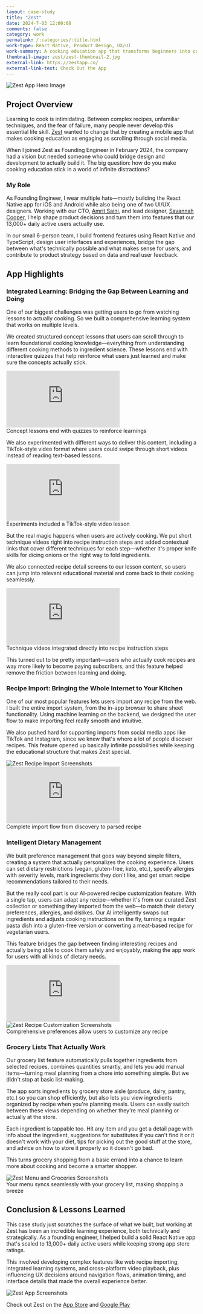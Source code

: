 ```yaml
---
layout: case-study
title: "Zest"
date: 2024-7-03 12:00:00
comments: false
category: work
permalink: /:categories/:title.html
work-type: React Native, Product Design, UX/UI
work-summary: A cooking education app that transforms beginners into confident home cooks through bite-sized lessons and intelligent recipe recommendations.
thumbnail-image: zest/zest-thumbnail-2.jpg
external-link: https://zestapp.co/
external-link-text: Check Out the App
---
```


<div class="grid grid--featured-image">
  <img src="{{ site.url }}/assets/work/zest/featured-image-zest.jpg" alt="Zest App Hero Image">
</div>

## Project Overview

Learning to cook is intimidating. Between complex recipes, unfamiliar techniques, and the fear of failure, many people never develop this essential life skill. <a href="https://zestapp.co/" target="_blank" class="link--text-in-p">Zest</a> wanted to change that by creating a mobile app that makes cooking education as engaging as scrolling through social media.

When I joined Zest as Founding Engineer in February 2024, the company had a vision but needed someone who could bridge design and development to actually build it. The big question: how do you make cooking education stick in a world of infinite distractions?

### My Role

As Founding Engineer, I wear multiple hats—mostly building the React Native app for iOS and Android while also being one of two UI/UX designers. Working with our CTO, <a href="https://www.linkedin.com/in/amrit0991/" target="_blank" class="link--text-in-p">Amrit Saini</a>, and lead designer, <a href="https://www.linkedin.com/in/savannah-e-cooper/" target="_blank" class="link--text-in-p">Savannah Cooper</a>, I help shape product decisions and turn them into features that our 13,000+ daily active users actually use.

In our small 6-person team, I build frontend features using React Native and TypeScript, design user interfaces and experiences, bridge the gap between what's technically possible and what makes sense for users, and contribute to product strategy based on data and real user feedback.

## App Highlights

### Integrated Learning: Bridging the Gap Between Learning and Doing

One of our biggest challenges was getting users to go from watching lessons to actually cooking. So we built a comprehensive learning system that works on multiple levels.

We created structured concept lessons that users can scroll through to learn foundational cooking knowledge—everything from understanding different cooking methods to ingredient science. These lessons end with interactive quizzes that help reinforce what users just learned and make sure the concepts actually stick.

<div class="grid grid-mt grid-mb">
  <div class="grid__item grid__item--full">
    <div class="video-container">
      <div class='embed-container'><iframe src='https://player.vimeo.com/video/1099010706?autoplay=1&loop=1&loop=1&title=0&byline=0&portrait=0&muted=1' frameborder='0' webkitAllowFullScreen mozallowfullscreen allowFullScreen></iframe></div>
    </div>
  </div>
  <span class="img-caption">
    Concept lessons end with quizzes to reinforce learnings
  </span>
</div>

We also experimented with different ways to deliver this content, including a TikTok-style video format where users could swipe through short videos instead of reading text-based lessons.

<div class="grid grid-mt grid-mb">
  <div class="grid__item grid__item--full">
    <div class="video-container">
      <div class='embed-container'><iframe src='https://player.vimeo.com/video/1099045794?loop=1&loop=1&title=0&byline=0&portrait=0&muted=1' frameborder='0' webkitAllowFullScreen mozallowfullscreen allowFullScreen></iframe></div>
    </div>
  </div>
  <span class="img-caption">
    Experiments included a TikTok-style video lesson
  </span>
</div>

But the real magic happens when users are actively cooking. We put short technique videos right into recipe instruction steps and added contextual links that cover different techniques for each step—whether it's proper knife skills for dicing onions or the right way to fold ingredients.

We also connected recipe detail screens to our lesson content, so users can jump into relevant educational material and come back to their cooking seamlessly.

<div class="grid grid-mt grid-mb">
  <div class="grid__item grid__item--full">
    <div class="video-container">
      <div class='embed-container'><iframe src='https://player.vimeo.com/video/1099045564?loop=1&loop=1&title=0&byline=0&portrait=0&muted=1' frameborder='0' webkitAllowFullScreen mozallowfullscreen allowFullScreen></iframe></div>
    </div>
  </div>
  <span class="img-caption">
    Technique videos integrated directly into recipe instruction steps
  </span>
</div>

This turned out to be pretty important—users who actually cook recipes are way more likely to become paying subscribers, and this feature helped remove the friction between learning and doing.

### Recipe Import: Bringing the Whole Internet to Your Kitchen

One of our most popular features lets users import any recipe from the web. I built the entire import system, from the in-app browser to share sheet functionality. Using machine learning on the backend, we designed the user flow to make importing feel really smooth and intuitive.

We also pushed hard for supporting imports from social media apps like TikTok and Instagram, since we knew that's where a lot of people discover recipes. This feature opened up basically infinite possibilities while keeping the educational structure that makes Zest special.

<div class="grid grid-mt grid-mb">
  <div class="grid__item grid__item--full no-shadow">
    <img src="{{ site.url }}/assets/work/zest/zest-recipe-import-screenshots.jpg" alt="Zest Recipe Import Screenshots">
  </div>
  <div class="grid__item grid__item--full">
    <div class="video-container">
      <div class='embed-container'>
      <iframe src='https://player.vimeo.com/video/1099012595?loop=1&loop=1&title=0&byline=0&portrait=0&muted=1' frameborder='0' webkitAllowFullScreen mozallowfullscreen allowFullScreen></iframe>
      </div>
    </div>
  </div>
  <span class="img-caption">
    Complete import flow from discovery to parsed recipe
  </span>
</div>

### Intelligent Dietary Management

We built preference management that goes way beyond simple filters, creating a system that actually personalizes the cooking experience. Users can set dietary restrictions (vegan, gluten-free, keto, etc.), specify allergies with severity levels, mark ingredients they don't like, and get smart recipe recommendations tailored to their needs.

But the really cool part is our AI-powered recipe customization feature. With a single tap, users can adapt any recipe—whether it's from our curated Zest collection or something they imported from the web—to match their dietary preferences, allergies, and dislikes. Our AI intelligently swaps out ingredients and adjusts cooking instructions on the fly, turning a regular pasta dish into a gluten-free version or converting a meat-based recipe for vegetarian users.

This feature bridges the gap between finding interesting recipes and actually being able to cook them safely and enjoyably, making the app work for users with all kinds of dietary needs.

<div class="grid grid-mt ">
  <div class="grid__item grid__item--full">
    <div class="video-container">
      <div class='embed-container'>
      <iframe src='https://player.vimeo.com/video/1099009585?loop=1&loop=1&title=0&byline=0&portrait=0&muted=1' frameborder='0' webkitAllowFullScreen mozallowfullscreen allowFullScreen></iframe>
      </div>
    </div>
  </div>
  <div class="grid__item grid__item--full no-shadow">
    <img src="{{ site.url }}/assets/work/zest/zest-recipe-customization.jpg" alt="Zest Recipe Customization Screenshots">
  </div>

  <span class="img-caption">
    Comprehensive preferences allow users to customize any recipe
  </span>
</div>

### Grocery Lists That Actually Work

Our grocery list feature automatically pulls together ingredients from selected recipes, combines quantities smartly, and lets you add manual items—turning meal planning from a chore into something simple. But we didn't stop at basic list-making.

The app sorts ingredients by grocery store aisle (produce, dairy, pantry, etc.) so you can shop efficiently, but also lets you view ingredients organized by recipe when you're planning meals. Users can easily switch between these views depending on whether they're meal planning or actually at the store.

Each ingredient is tappable too. Hit any item and you get a detail page with info about the ingredient, suggestions for substitutes if you can't find it or it doesn't work with your diet, tips for picking out the good stuff at the store, and advice on how to store it properly so it doesn't go bad.

This turns grocery shopping from a basic errand into a chance to learn more about cooking and become a smarter shopper.

<div class="grid grid-mt grid-mb">
  <div class="grid__item grid__item--full no-shadow">
    <img  src="{{ site.url }}/assets/work/zest/zest-list-and-menu.jpg" class="image-medium" alt="Zest Menu and Groceries Screenshots">
  </div>
  <span class="img-caption">
    Your menu syncs seamlessly with your grocery list, making shopping a breeze
  </span>
</div>

<h2 class="text-center">
  Conclusion &amp; Lessons Learned
</h2>

This case study just scratches the surface of what we built, but working at Zest has been an incredible learning experience, both technically and strategically. As a founding engineer, I helped build a solid React Native app that's scaled to 13,000+ daily active users while keeping strong app store ratings.

This involved developing complex features like web recipe importing, integrated learning systems, and cross-platform video playback, plus influencing UX decisions around navigation flows, animation timing, and interface details that made the overall experience better.

<div class="grid grid-mt grid-mb">
    <img src="{{ site.url }}/assets/work/zest/zest-screenshots.jpg" alt="Zest App Screenshots">
</div>

<div class="text--centered">
	<p>
		Check out Zest on the <a href="https://apps.apple.com/us/app/zest-cooking/id1595938390" target="_blank" class="link--text-in-p">App Store</a> and <a href="https://play.google.com/store/apps/details?id=co.zestapp.mobile&hl=en_US&gl=US" target="_blank" class="link--text-in-p">Google Play</a>
	</p>
</div>
